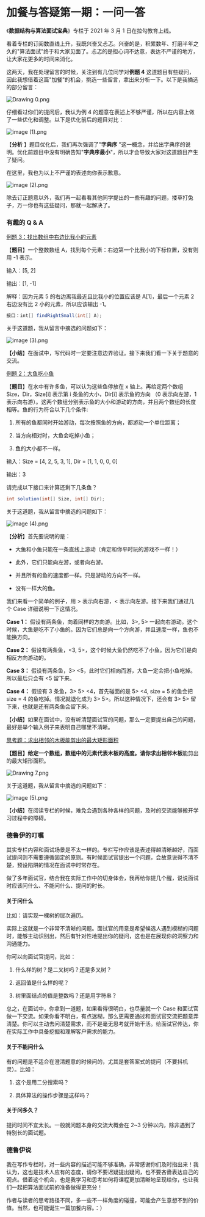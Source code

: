 # 加餐与答疑第一期：一问一答

《**数据结构与算法面试宝典**》专栏于 2021 年 3 月 1 日在拉勾教育上线。

看着专栏的订阅数直线上升，我既兴奋又忐忑。兴奋的是，积累数年、打磨半年之久的"算法面试"终于和大家见面了。忐忑的是担心词不达意，表达不严谨的地方，让大家花更多的时间来消化。

这两天，我在处理留言的时候，关注到有几位同学对**例题 4** 这道题目有些疑问，因此我想借着这篇"加餐"的机会，挑选一些留言，拿出来分析一下。以下是我摘选的部分留言：


<Image alt="Drawing 0.png" src="https://s0.lgstatic.com/i/image6/M00/17/CD/Cgp9HWBIMnyADeNzAAGg1D8M1vg109.png"/> 


仔细看过你们的提问后，我认为例 4 的题意在表述上不够严谨，所以在内容上做了一些优化和调整。以下是优化前后的题目对比：


<Image alt="image (1).png" src="https://s0.lgstatic.com/i/image6/M00/18/40/CioPOWBIofCAcyShAAGdH9fZJ74675.png"/> 


【**分析** 】题目优化后，我们再次强调了"**字典序** "这一概念，并给出字典序的说明。优化前题目中没有明确告知"**字典序最小**"，所以才会导致大家对这道题目产生了疑问。

在这里，我也为以上不严谨的表述向你表示歉意。


<Image alt="image (2).png" src="https://s0.lgstatic.com/i/image6/M00/18/43/Cgp9HWBIofmAXJ0NAACtMgu32hM742.png"/> 


除去订正题意以外，我们再一起看看其他同学提出的一些有趣的问题，搂草打兔子，万一你也有这些疑问，那就一起解决了。

### 有趣的 Q \& A

[例题 3：](https://kaiwu.lagou.com/course/courseInfo.htm?courseId=685#/detail/pc?id=6690)[找出数组中右边比我小的元素](https://kaiwu.lagou.com/course/courseInfo.htm?courseId=685#/detail/pc?id=6690)

【**题目**】一个整数数组 A，找到每个元素：右边第一个比我小的下标位置，没有则用 -1 表示。

输入：\[5, 2\]

输出：\[1, -1\]

解释：因为元素 5 的右边离我最近且比我小的位置应该是 A\[1\]，最后一个元素 2 右边没有比 2 小的元素，所以应该输出 -1。

```java
接口：int[] findRightSmall(int[] A);
```

关于这道题，我从留言中摘选的问题如下：


<Image alt="image (3).png" src="https://s0.lgstatic.com/i/image6/M00/18/43/Cgp9HWBIogSAG9f0AAECbqghMMA602.png"/> 


**【小结**】在面试中，写代码时一定要注意边界验证。接下来我们看一下关于题意的交流。

[例题 2：大鱼吃小鱼](https://kaiwu.lagou.com/course/courseInfo.htm?courseId=685#/detail/pc?id=6690)

【**题目**】在水中有许多鱼，可以认为这些鱼停放在 x 轴上。再给定两个数组 Size，Dir，Size\[i\] 表示第 i 条鱼的大小，Dir\[i\] 表示鱼的方向 （0 表示向左游，1 表示向右游）。这两个数组分别表示鱼的大小和游动的方向，并且两个数组的长度相等。鱼的行为符合以下几个条件:

1. 所有的鱼都同时开始游动，每次按照鱼的方向，都游动一个单位距离；

2. 当方向相对时，大鱼会吃掉小鱼；

3. 鱼的大小都不一样。

输入：Size = \[4, 2, 5, 3, 1\], Dir = \[1, 1, 0, 0, 0\]

输出：3

请完成以下接口来计算还剩下几条鱼？

```java
int solution(int[] Size, int[] Dir);
```

关于这道题，我从留言中摘选的问题如下：


<Image alt="image (4).png" src="https://s0.lgstatic.com/i/image6/M00/18/44/Cgp9HWBIog6AG8ijAAF-eXZL-9w615.png"/> 


【**分析**】首先要说明的是：

* 大鱼和小鱼只能在一条直线上游动（肯定和你平时玩的游戏不一样！）

* 此外，它们只能向左游，或者向右游。

* 并且所有的鱼的速度都一样。只是游动的方向不一样。

* 没有一样大的鱼。

我们来看一个简单的例子，用 \> 表示向右游，\< 表示向左游。接下来我们通过几个 Case 详细说明一下这情况。

**Case 1：** 假设有两条鱼，向着同样的方向游。比如，3\>, 5\> 一起向右游动。这个时候，大鱼是吃不了小鱼的。因为它们总是向一个方向游，并且速度一样，鱼也不能换方向。

**Case 2：** 假设有两条鱼，\<3, 5\>，这个时候大鱼仍然吃不了小鱼。因为它们是向相反方向游动的。

**Case 3：** 假设有两条鱼，3\> \<5，此时它们相向而游，大鱼一定会把小鱼吃掉。所以最后只会有 \<5 留下来。

**Case 4：** 假设有 3 条鱼，3\> 5\> \<4，首先碰面的是 5\> \<4, size = 5 的鱼会把 size = 4 的鱼吃掉。情况就退化成为 3\> 5\>。所以这种情况下，还会有 3\> 5\> 留下来，也就是还有两条鱼会留下来。

【**小结**】如果在面试中，没有听清楚面试官的问题，那么一定要提出自己的问题，最好是举个输入例子来表明自己哪里不清晰。

[思考题：求出相邻的木板能剪出的最大矩形面积](https://kaiwu.lagou.com/course/courseInfo.htm?courseId=685#/detail/pc?id=6690)

**【题目】**给定一个数组，数组中的元素代表木板的高度。请你求出**相邻木板**能剪出的最大矩形面积。


<Image alt="Drawing 7.png" src="https://s0.lgstatic.com/i/image6/M00/17/CD/Cgp9HWBIMuCASN34AABdc5tNqDI559.png"/> 


关于这道题，我从留言中摘选的问题如下：


<Image alt="image (5).png" src="https://s0.lgstatic.com/i/image6/M00/18/40/CioPOWBIoh6AV5d0AAD7gYajImo912.png"/> 


【**小结**】在阅读专栏的时候，难免会遇到各种各样的问题，及时的交流能够搬开学习过程中的障碍。

### 德鲁伊的叮嘱

其实专栏内容和面试场景是不太一样的。专栏写作应该是表述得越清晰越好，而面试提问则不需要遵循固定的原则。有时候面试官提出一个问题，会故意说得不清不楚，预设陷阱的情况在面试中时常存在。

做了多年面试官，结合我在实际工作中的切身体会，我再给你提几个醒，说说面试时应该问什么、不能问什么、提问的时长。

#### 关于问什么

比如：请实现一棵树的层次遍历。

实际上这就是一个非常不清晰的问题。面试官的用意是希望候选人遇到模糊的问题时，能够主动识别出，然后有针对性地提出你的疑问，这也是在展现你的洞察力和沟通能力。

你可以向面试官提问，比如：

1. 什么样的树？是二叉树吗？还是多叉树？

2. 返回值是什么样的呢？

3. 树里面结点的值是整数吗？还是用字符串？

总之，在面试中，你拿到一道题，如果看得很明白，也尽量就一个 Case 和面试官做一下交流。如果你看不明白，有点迷糊，那么更需要通过和面试官交流把题意弄清楚。你可以主动去问清楚需求，而不是毫无思考就开始干活。给面试官传达，你在实际工作中具备挖掘和理解客户需求的能力。

#### 关于不能问什么

有的问题是不适合在澄清题意的时候问的，尤其是套答案式的提问（不要抖机灵）。比如：

1. 这个是用二分搜索吗？

2. 具体算法的操作步骤是这样吗？

#### 关于问多久？

提问时间不宜太长。一般就问题本身的交流大概会在 2\~3 分钟以内，除非遇到了特别长的面试题。

### 德鲁伊说

我在写作专栏时，对一些内容的描述可能不够准确，非常感谢你们及时指出来！我认为，这也是技术人应有的态度，请你不要迟疑提出疑问，也不要吝啬表达自己的观点。借着这个机会，也是我学习和思考如何将课程更加清晰地呈现给你，也让我们一起把算法面试前的准备做得更充分！

作者与读者的思考路径不同，多一些不一样角度的碰撞，可能会产生意想不到的价值。当然，也可能诞生一篇加餐内容。：）

